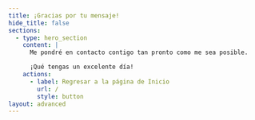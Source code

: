 ```yaml
---
title: ¡Gracias por tu mensaje!
hide_title: false
sections:
  - type: hero_section
    content: |
      Me pondré en contacto contigo tan pronto como me sea posible. 

      ¡Qué tengas un excelente día!
    actions:
      - label: Regresar a la página de Inicio
        url: /
        style: button
layout: advanced
---
```

